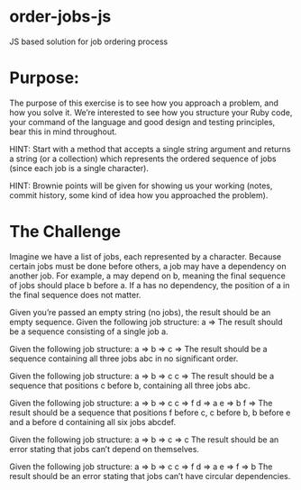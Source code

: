# order-jobs-js
JS based solution for job ordering process

# Purpose:
The purpose of this exercise is to see how you approach a problem, and how you solve it. We’re interested to see how you structure
your Ruby code, your command of the language and good design and testing principles, bear this in mind throughout.

HINT: Start with a method that accepts a single string argument and returns a string (or a collection) which represents the ordered
sequence of jobs (since each job is a single character).

HINT: Brownie points will be given for showing us your working (notes, commit history, some kind of idea how you approached the
problem).

# The Challenge
Imagine we have a list of jobs, each represented by a character. Because certain jobs must be done before others, a job may have a
dependency on another job. For example, a may depend on b, meaning the final sequence of jobs should place b before a. If a has no
dependency, the position of a in the final sequence does not matter.

Given you’re passed an empty string (no jobs), the result should be an empty sequence.
Given the following job structure:
a =>
The result should be a sequence consisting of a single job a.

Given the following job structure:
a =>
b =>
c =>
The result should be a sequence containing all three jobs abc in no significant order.

Given the following job structure:
a =>
b => c
c =>
The result should be a sequence that positions c before b, containing all three jobs abc.

Given the following job structure:
a =>
b => c
c => f
d => a
e => b
f =>
The result should be a sequence that positions f before c, c before b, b before e and a before d containing all six jobs abcdef.

Given the following job structure:
a =>
b =>
c => c
The result should be an error stating that jobs can’t depend on themselves.

Given the following job structure:
a =>
b => c
c => f
d => a
e =>
f => b
The result should be an error stating that jobs can’t have circular dependencies.
